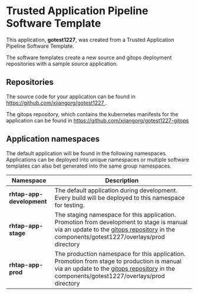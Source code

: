 # Trusted Application Pipeline Software Template

This application, **gotest1227**, was created from a Trusted Application Pipeline Software Template.

The software templates create a new source and gitops deployment repositories with a sample source application. 

## Repositories

The source code for your application can be found in [https://github.com/xjiangorg/gotest1227 ](https://github.com/xjiangorg/gotest1227 ).
 
The gitops repository, which contains the kubernetes manifests for the application can be found in 
[https://github.com/xjiangorg/gotest1227-gitops ](https://github.com/xjiangorg/gotest1227-gitops ) 

## Application namespaces 

The default application will be found in the following namespaces. Applications can be deployed into unique namespaces or multiple software templates can also bet generated into the same group namespaces.  

|  Namespace   |  Description   |  
| -------- | -------- |   
| **rhtap-app-development** | The default application during development. Every build will be deployed to this namespace for testing. | 
| **rhtap-app-stage** | The staging namespace for this application. Promotion from development to stage is manual via an update to the [gitops repository](https://github.com/xjiangorg/gotest1227-gitops ) in the components/gotest1227/overlays/prod directory |  
| **rhtap-app-prod** | The production namespace for this application. Promotion from stage to production is manual via an update to the [gitops repository](https://github.com/xjiangorg/gotest1227-gitops ) in the components/gotest1227/overlays/prod directory | 